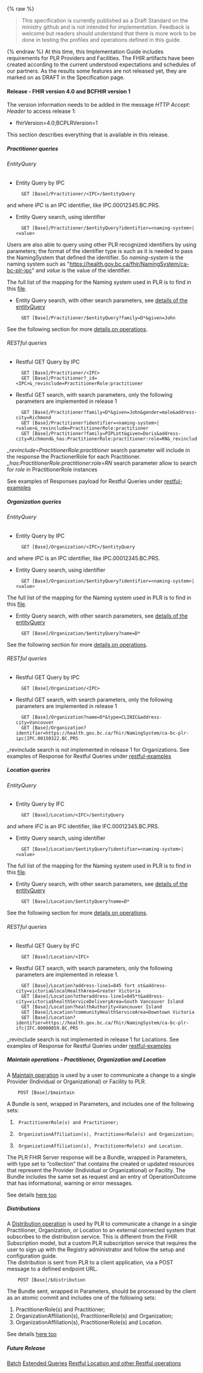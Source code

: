 {% raw %}
<blockquote class="stu-note">
<p>
This specification is currently published as a Draft Standard on the ministry github and is not intended for implementation.  Feedback is welcome but readers should understand that there is more work to be done in testing the profiles and operations defined in this guide.</p>
</blockquote>
{% endraw %}
At this time, this Implementation Guide includes requirements for PLR Providers and Facilities. 
The FHIR artifacts have been created according to the current understood expectations and schedules of our partners.
As the results some features are not released yet, they are marked on as DRAFT in the Specification page.


#### Release - FHIR version 4.0 and BCFHIR version 1

The version information needs to be added in the message *HTTP Accept: Header* to access release 1:
* fhirVersion=4.0;BCPLRVersion=1

This section describes everything that is available in this release.

##### Practitioner queries
###### EntityQuery
* Entity Query by IPC

        GET [Base]/Practitioner/<IPC>/$entityQuery

and where *IPC* is an IPC identifier, like IPC.00012345.BC.PRS.

* Entity Query search, using identifier

        GET [Base]/Practitioner/$entityQuery?identifier=<naming-system>|<value>

Users are also able to query using other PLR recognized identifiers by using parameters; the format of the identifier type is such as it is needed to pass the NamingSystem that defined the identifier. So *naming-system* is the naming system such as "https://health.gov.bc.ca/fhir/NamingSystem/ca-bc-plr-ipc" and *value* is the value of the identifier.

The full list of the mapping for the Naming system used in PLR is to find in this [file](PLR-NamingSystems.pdf). 

* Entity Query search, with other search parameters, see [details of the entityQuery](OperationDefinition-bc-entity-practitioner-query.html)

        GET [Base]/Practitioner/$entityQuery?family=D*&given=John

See the following section for more [details on operations](specification.html#query-part-1---operations).

###### RESTful queries
* Restful GET Query by IPC

        GET [Base]/Practitioner/<IPC>
        GET [Base]/Practitioner?_id=<IPC>&_revinclude=PractitionerRole:practitioner

* Restful GET search, with search parameters, only the following parameters are implemented in release 1

        GET [Base]/Practitioner?family=D*&given=John&gender=male&address-city=Richmond
        GET [Base]/Practitioner?identifier=<naming-system>|<value>&_revinclude=PractitionerRole:practitioner
        GET [Base]/Practitioner?family=PIPLott&given=Doris&address-city=Richmond&_has:PractitionerRole:practitioner:role=RN&_revinclude=PractitionerRole:practitioner

*_revinclude=PractitionerRole:practitioner* search parameter will include in the response the PractionerRole for each Practitioner.
*_has:PractitionerRole:practitioner:role=RN* search parameter allow to search for *role* in PractitionerRole instances

See examples of Responses payload for Restful Queries under [restful-examples](Bundle-Example-GET-Practitioner-Param-Response.html)

##### Organization queries
###### EntityQuery
* Entity Query by IPC

        GET [Base]/Organization/<IPC>/$entityQuery

and where *IPC* is an IPC identifier, like IPC.00012345.BC.PRS.

* Entity Query search, using identifier

        GET [Base]/Organization/$entityQuery?identifier=<naming-system>|<value>

The full list of the mapping for the Naming system used in PLR is to find in this [file](PLR-NamingSystems.pdf). 

* Entity Query search, with other search parameters, see [details of the entityQuery](OperationDefinition-bc-entity-organization-query.html)

        GET [Base]/Organization/$entityQuery?name=D*

See the following section for more [details on operations](specification.html#query-part-1---operations).

###### RESTful queries
* Restful GET Query by IPC

        GET [Base]/Organization/<IPC>

* Restful GET search, with search parameters, only the following parameters are implemented in release 1 

        GET [Base]/Organization?name=D*&type=CLINIC&address-city=Vancouver  
        GET [Base]/Organization?identifier=https://health.gov.bc.ca/fhir/NamingSystem/ca-bc-plr-ipc|IPC.00150322.BC.PRS

_revinclude search is not implemented in release 1 for Organizations.
See examples of Response for Restful Queries under [restful-examples](Bundle-Example-GET-Organization-Response.html)

##### Location queries
###### EntityQuery
* Entity Query by IFC

        GET [Base]/Location/<IFC>/$entityQuery

and where *IFC* is an IFC identifier, like IFC.00012345.BC.PRS.

* Entity Query search, using identifier

        GET [Base]/Location/$entityQuery?identifier=<naming-system>|<value>

The full list of the mapping for the Naming system used in PLR is to find in this [file](PLR-NamingSystems.pdf). 

* Entity Query search, with other search parameters, see [details of the entityQuery](OperationDefinition-bc-entity-location-query.html)

        GET [Base]/Location/$entityQuery?name=D*

See the following section for more [details on operations](specification.html#query-part-1---operations).

###### RESTful queries
* Restful GET Query by IFC

        GET [Base]/Location/<IFC>

* Restful GET search, with search parameters, only the following parameters are implemented in release 1.

        GET [Base]/Location?address-line1=845 fort st&address-city=victoria&localHealthArea=Greater Victoria
        GET [Base]/Location?otheraddress-line1=845*t&address-city=victoria$healthServiceDeliveryArea=South Vancouver Island
        GET [Base]/Location?healthAuthority=Vancouver Island
        GET [Base]/Location?communityHealthServiceArea=Downtown Victoria
        GET [Base]/Location?identifier=https://health.gov.bc.ca/fhir/NamingSystem/ca-bc-plr-ifc|IFC.00000059.BC.PRS

_revinclude search is not implemented in release 1 for Locations.
See examples of Response for Restful Queries under [restful-examples](Bundle-Example-GET-Location-Response.html)

##### Maintain operations - Practitioner, Organization and Location

A [Maintain operation](OperationDefinition-bc-maintain.html) is used by a user to communicate a change to a single Provider (Individual or Organizational) or Facility to PLR. 

        POST [Base]/$maintain
        
A Bundle is sent, wrapped in Parameters, and includes one of the following sets:

1.      PractitionerRole(s) and Practitioner;
2.      OrganizationAffiliation(s), PractitionerRole(s) and Organization;
3.      OrganizationAffiliation(s), PractitionerRole(s) and Location.

The PLR FHIR Server response will be a Bundle, wrapped in Parameters, with type set to “collection” that contains the created or updated resources that represent the Provider (Individual or Organizational) or Facility.  The Bundle includes the same set as request and an entry of OperationOutcome that has informational, warning or error messages.

See details [here too](specification.html#maintain---included-in-release-1)

##### Distributions

A [Distribution operation](OperationDefinition-bc-distribution.html) is used by PLR to communicate a change in a single Practitioner, Organization, or Location to an external connected system that subscribes to the distribution service. This is different from the FHIR Subscription model, but a custom PLR subscription service that requires the user to sign up with the Registry administrator and follow the setup and configuration guide.  
The distribution is sent from PLR to a client application, via a POST message to a defined endpoint URL. 

        POST [Base]/$distribution

The Bundle sent, wrapped in Parameters, should be processed by the client as an atomic commit and includes one of the following sets:

1.	PractitionerRole(s) and Practitioner;
2.	OrganizationAffiliation(s), PractitionerRole(s) and Organization;
3.	OrganizationAffiliation(s), PractitionerRole(s) and Location.

See details [here too](specification.html#distributions---included-in-release-1)

##### Future Release

[Batch](specification.html#batch---future)
[Extended Queries](specification.html#extendedquery---future)
[Restful Location and other Restful operations](specification.html#location)

